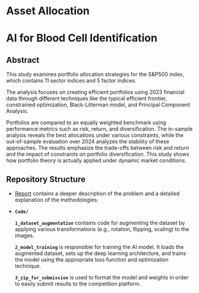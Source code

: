 # Asset Allocation

# AI for Blood Cell Identification

## Abstract
This study examines portfolio allocation strategies for the S&P500 index, which contains 11 sector indices and 5 factor indices. 

The analysis focuses on creating efficient portfolios using 2023 financial data through different techniques like the typical efficient frontier, constrained optimization, Black-Litterman model, and Principal Component Analysis. 

Portfolios are compared to an equally weighted benchmark using performance metrics such as risk, return, and diversification.
The in-sample analysis reveals the best allocations under various constraints, while the out-of-sample evaluation over 2024 analyzes the stability of these approaches. The results emphasize
the trade-offs between risk and return and the impact of constraints on portfolio diversification.
This study shows how portfolio theory is actually applied under dynamic market conditions.

## Repository Structure
* [Report](Report.pdf)
  contains a deeper description of the problem and a detailed explanation of the methodologies.
* **`Code/`**
  
  **`1_dataset_augmentation`** contains code for augmenting the dataset by applying various transformations (e.g., rotation, flipping, scaling) to the images.
  
  **`2_model_training`** is responsible for training the AI model. It loads the augmented dataset, sets up the deep learning architecture, and trains the model using the appropriate loss function and optimization     technique.
  
  **`3_zip_for_submission`** is used to format the model and weights in order to easily submit results to the competition platform.


